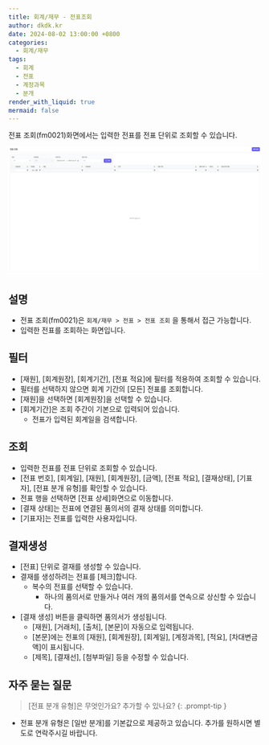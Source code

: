 ```yaml
---
title: 회계/재무 - 전표조회
author: dkdk.kr
date: 2024-08-02 13:00:00 +0800
categories:
  - 회계/재무
tags:
  - 회계
  - 전표
  - 계정과목
  - 분개
render_with_liquid: true
mermaid: false
---
```

전표 조회(fm0021)화면에서는 입력한 전표를 전표 단위로 조회할 수 있습니다. 

![](assets/img/Pasted%20image%2020250421124640.png)
## 설명

- 전표 조회(fm0021)은 `회계/재무 > 전표 > 전표 조회` 을 통해서 접근 가능합니다.
- 입력한 전표를 조회하는 화면입니다. 

## 필터
- [재원], [회계원장], [회계기간], [전표 적요]에 필터를 적용하여 조회할 수 있습니다.
- 필터를 선택하지 않으면 회계 기간의 [모든] 전표를 조회합니다.
- [재원]을 선택하면 [회계원장]을 선택할 수 있습니다. 
- [회계기간]은 조회 주간이 기본으로 입력되어 있습니다.
	- 전표가 입력된 회계일을 검색합니다.

## 조회
- 입력한 전표를 전표 단위로 조회할 수 있습니다.
- [전표 번호], [회계일], [재원], [회계원장],  [금액],  [전표 적요], [결재상태], [기표자], [전표 분개 유형]를 확인할 수 있습니다. 
- 전표 행을 선택하면 [전표 상세]화면으로 이동합니다.
- [결재 상태]는 전표에 연결된 품의서의 결재 상태를 의미합니다.
- [기표자]는 전표를 입력한 사용자입니다.

## 결재생성 
- [전표] 단위로 결재를 생성할 수 있습니다.
- 결재를 생성하려는 전표를 [체크]합니다.
	- 복수의 전표를 선택할 수 있습니다. 
		- 하나의 품의서로 만들거나 여러 개의 품의서를 연속으로 상신할 수 있습니다.
- [결재 생성] 버튼을 클릭하면 품의서가 생성됩니다. 
	- [재원], [거래처], [출처], [본문]이 자동으로 입력됩니다. 
	- [본문]에는 전표의 [재원], [회계원장], [회계일], [계정과목], [적요], [차대변금액]이 표시됩니다.
	- [제목], [결재선], [첨부파일] 등을 수정할 수 있습니다. 

## 자주 묻는 질문

> [전표 분개 유형]은 무엇인가요? 추가할 수 있나요?
{: .prompt-tip }

- 전표 분개 유형은 [일반 분개]를 기본값으로 제공하고 있습니다. 추가를 원하시면 별도로 연락주시길 바랍니다. 
